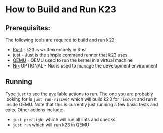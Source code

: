 # How to Build and Run K23

## Prerequisites:

The following tools are required to build and run k23:

- [Rust](https://www.rust-lang.org/tools/install) - k23 is written entirely in Rust
- [just](https://just.systems) - Just is the simple command runner that k23 uses
- [QEMU](https://www.qemu.org) - QEMU used to run the kernel in a virtual machine
- [Nix](https://nixos.org) OPTIONAL - Nix is used to manage the development environment

## Running

Type `just` to see the available actions to run. The one you are probably looking for is `just run-riscv64` which will
build k23 for `riscv64` and run it inside QEMU. Note that this is currently just running a few basic tests and exits.
Other actions include:

- `just preflight` which will run all lints and checks
- `just run` which will run k23 in QEMU
